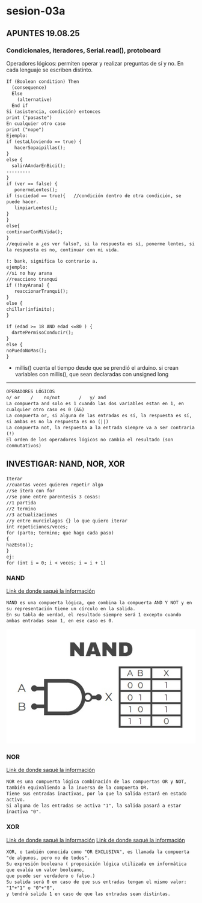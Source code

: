 # sesion-03a

## APUNTES 19.08.25

### Condicionales, iteradores, Serial.read(), protoboard

Operadores lógicos: permiten operar y realizar preguntas de sí y no. En cada lenguaje se escriben distinto.

```ccp
If (Boolean condition) Then
  (consequence)
  Else
    (alternative)
  End if
Si (asistencia, condición) entonces
print ("pasaste")
En cualquier otro caso
print ("nope")
Ejemplo:
if (estaLloviendo == true) {
   hacerSopaipillas();
}
else {
  salirAAndarEnBici();
---------
}
if (ver == false) {  
   ponermeLentes();
if (suciedad == true){   //condición dentro de otra condición, se puede hacer.
   limpiarLentes();
}
}
else{
continuarConMiVida();
}
//equivale a ¿es ver falso?, si la respuesta es sí, ponerme lentes, si la respuesta es no, continuar con mi vida.
```

```ccp
!: bank, significa lo contrario a.
ejemplo:
//si no hay arana
//reacciono tranqui
if (!hayArana) {
   reaccionarTranqui();
}
else {
chillar(infinito);
}
```

```ccp
if (edad >= 18 AND edad <=80 ) {
  dartePermisoConducir();
}
else {
noPuedoNoMas();
}
```

- millis() cuenta el tiempo desde que se prendió el arduino.
si crean variables con millis(), que sean declaradas con   unsigned long

---

```ccp
OPERADORES LÓGICOS
o/ or    /    no/not       /   y/ and
La compuerta and solo es 1 cuando las dos variables estan en 1, en cualquier otro caso es 0 (&&)
La compuerta or, si alguna de las entradas es sí, la respuesta es sí, si ambas es no la respuesta es no (||)
La compuerta not, la respuesta a la entrada siempre va a ser contraria (!)
El orden de los operadores lógicos no cambia el resultado (son conmutativos)
```

## INVESTIGAR: NAND, NOR, XOR

```ccp
Iterar
//cuantas veces quieren repetir algo
//se itera con for
//se pone entre parentesis 3 cosas:
//1 partida
//2 termino
//3 actualizaciones
//y entre murcielagos {} lo que quiero iterar
int repeticiones/veces; 
for (parto; termino; que hago cada paso)
{
hazEsto();
}
ej:
for (int i = 0; i < veces; i = i + 1)

```

### NAND

[Link de donde saqué la información](https://www.mecatronicalatam.com/es/tutoriales/electronica/compuertas-logicas/compuerta-nand/)

```ccp
NAND es una compuerta lógica, que combina la compuerta AND Y NOT y en su representación tiene un círculo en la salida.
En su tabla de verdad, el resultado siempre será 1 excepto cuando ambas entradas sean 1, en ese caso es 0.
```
![NAND](./imagenes/NAND1.jpg)

### NOR

[Link de donde saqué la información](https://www.mecatronicalatam.com/es/tutoriales/electronica/compuertas-logicas/compuerta-nor/)

```ccp
NOR es una compuerta lógica combinación de las compuertas OR y NOT, también equivaliendo a la inversa de la compuerta OR.
Tiene sus entradas inactivas, por lo que la salida estará en estado activo.
Si alguna de las entradas se activa "1", la salida pasará a estar inactiva "0".
```

### XOR

[Link de donde saqué la información](https://www.mecatronicalatam.com/es/tutoriales/electronica/compuertas-logicas/compuerta-xor/)
[Link de donde saqué la información](https://www.ebsco.com/research-starters/science/boolean-expression)

```ccp
XOR, o también conocida como "OR EXCLUSIVA", es llamada la compuerta "de algunos, pero no de todos".
Su expresión booleana ( proposición lógica utilizada en informática que evalúa un valor booleano,
que puede ser verdadero o falso.)
Su salida será 0 en caso de que sus entradas tengan el mismo valor: "1"+"1" o "0"+"0",
y tendrá salida 1 en caso de que las entradas sean distintas.
```
